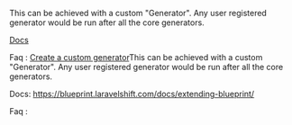 This can be achieved with a custom "Generator". Any user registered generator would be run after all the core generators.

[Docs](https://blueprint.laravelshift.com/docs/extending-blueprint/)

Faq : [Create a custom generator]()This can be achieved with a custom "Generator". Any user registered generator would be run after all the core generators.

Docs: https://blueprint.laravelshift.com/docs/extending-blueprint/

Faq :
